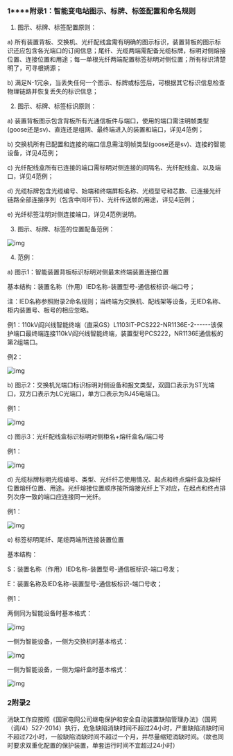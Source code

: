 ### **1****附录1：智能变电站图示、标牌、标签配置和命名规则**

1. 图示、标牌、标签配置原则：

a) 所有装置背板、交换机、光纤配线盒需有明确的图示标识，装置背板的图示标识还应包含各光端口的订阅信息；尾纤、光缆两端需配备光缆标牌，标明对侧熔接位置、连接位置和用途；每一单根光纤两端配置标签标明对侧位置；所有标识清楚明了，可寻根朔源；

b) 满足N-1冗余，当丢失任何一个图示、标牌或标签后，可根据其它标识信息检查物理链路并恢复丢失的标识信息；

2. 图示、标牌、标签标识原则：

a) 装置背板图示包含背板所有光通信板件与端口，使用的端口需注明帧类型(goose还是sv)、直连还是组网、最终端进入的装置和端口，详见4范例；

b) 交换机所有已配置和连接的端口信息需注明帧类型(goose还是sv)、连接的智能设备，详见4范例；

c) 光纤配线盒所有已连接的端口需标明对侧连接的间隔名、光纤配线盒、以及端口，详见4范例；

d) 光缆标牌包含光缆编号、始端和终端屏柜名称、光缆型号和芯数、已连接光纤链路全部连接序列（包含中间环节）、光纤传送帧的用途，详见4范例；

e) 光纤标签注明对侧连接端口，详见4范例说明。

3. 图示、标牌、标签的位置配备范例：

![img](file:///C:\Users\15492\AppData\Local\Temp\ksohtml3412\wps1.png)

4. 范例：

a) 图示1：智能装置背板标识标明对侧最末终端装置连接位置

基本结构：装置名称（作用）IED名称-装置型号-通信板标识-端口号；

注：IED名称参照附录2命名规则；当终端为交换机、配线架等设备，无IED名称、柜内装置号、板号的相应忽略。

  例1：110kV阎兴线智能终端（直采GS）L1103IT-PCS222-NR1136E-2------该保护端口最终端连接110kV阎兴线智能终端，装置型号PCS222，NR1136E通信板的第2组端口。

  例2：

![img](file:///C:\Users\15492\AppData\Local\Temp\ksohtml3412\wps2.jpg) 

b) 图示2：交换机光端口标识标明对侧设备和报文类型，双圆口表示为ST光端口，双方口表示为LC光端口，单方口表示为RJ45电端口。

例1：

![img](file:///C:\Users\15492\AppData\Local\Temp\ksohtml3412\wps3.png)

c) 图示3：光纤配线盒标识标明对侧柜名+熔纤盒名/端口号

例1：

![img](file:///C:\Users\15492\AppData\Local\Temp\ksohtml3412\wps4.png)

 

d) 光缆标牌标明光缆编号、类型、光纤纤芯使用情况、起点和终点熔纤盒及熔纤位置熔纤位置、用途。光纤熔接位置顺序按所熔接光纤上下对应，在起点和终点排列次序一致的端口应连接同一光纤。

例1：

![img](file:///C:\Users\15492\AppData\Local\Temp\ksohtml3412\wps5.png) 

e) 标签标明尾纤、尾缆两端所连接装置位置

基本结构：

S：装置名称（作用）IED名称-装置型号-通信板标识-端口号发；

E：装置名称及IED名称-装置型号-通信板标识-端口号收；

例1：

两侧同为智能设备时基本格式：

![img](file:///C:\Users\15492\AppData\Local\Temp\ksohtml3412\wps6.jpg) 

 一侧为智能设备，一侧为交换机时基本格式：

![img](file:///C:\Users\15492\AppData\Local\Temp\ksohtml3412\wps7.jpg) 

 一侧为智能设备，一侧为熔纤盒时基本格式：

![img](file:///C:\Users\15492\AppData\Local\Temp\ksohtml3412\wps8.jpg) 

 

### **2附录2**

消缺工作应按照《国家电网公司继电保护和安全自动装置缺陷管理办法》（国网（调/4）527-2014）执行，危急缺陷消缺时间不超过24小时，严重缺陷消缺时间不超过72小时，一般缺陷消缺时间不超过一个月，并尽量缩短消缺时间。（故也同时要求双重化配置的保护装置，单套运行时间不宜超过24小时）